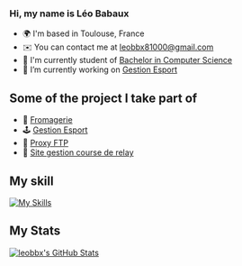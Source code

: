 ### Hi, my name is Léo Babaux
* 🌍  I'm based in Toulouse, France
* ✉️  You can contact me at [leobbx81000@gmail.com](mailto:leobbx81000@gmail.com)
* 🚀  I'm currently student of [Bachelor in Computer Science](https://www.univ-tlse3.fr/but-specialite-informatique)
* 🔭 I’m currently working on [Gestion Esport](https://github.com/paria12/JavaProject)

## Some of the project I take part of
* 🧀 [Fromagerie](https://github.com/NgPhuongThao/gestionnaireFromage)
* 🕹️ [Gestion Esport](https://github.com/paria12/JavaProject)
* 📡 [Proxy FTP](https://github.com/leobbx/ProxyFTP)
* 👟 [Site gestion course de relay](https://github.com/leobbx/Site_PHP_Relais)

## My skill
[![My Skills](https://skillicons.dev/icons?i=java,eclipse,c,html,css,php,sqlite,py,github,gitlab,react&theme=dark)](https://github.com/leobbx)

## My Stats
<a href="https://github.com/leobbx">
  <img src="https://github-readme-stats.vercel.app/api?username=leobbx&theme=github_dark&show_icons=true" alt="leobbx's GitHub Stats" />
</a>
